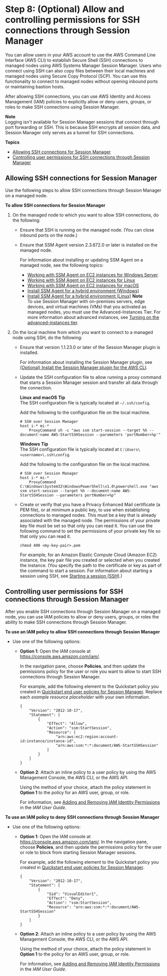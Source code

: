 # Step 8: \(Optional\) Allow and controlling permissions for SSH connections through Session Manager<a name="session-manager-getting-started-enable-ssh-connections"></a>

You can allow users in your AWS account to use the AWS Command Line Interface \(AWS CLI\) to establish Secure Shell \(SSH\) connections to managed nodes using AWS Systems Manager Session Manager\. Users who connect using SSH can also copy files between their local machines and managed nodes using Secure Copy Protocol \(SCP\)\. You can use this functionality to connect to managed nodes without opening inbound ports or maintaining bastion hosts\.

After allowing SSH connections, you can use AWS Identity and Access Management \(IAM\) policies to explicitly allow or deny users, groups, or roles to make SSH connections using Session Manager\.

**Note**  
Logging isn't available for Session Manager sessions that connect through port forwarding or SSH\. This is because SSH encrypts all session data, and Session Manager only serves as a tunnel for SSH connections\.

**Topics**
+ [Allowing SSH connections for Session Manager](#ssh-connections-enable)
+ [Controlling user permissions for SSH connections through Session Manager](#ssh-connections-permissions)

## Allowing SSH connections for Session Manager<a name="ssh-connections-enable"></a>

Use the following steps to allow SSH connections through Session Manager on a managed node\. 

**To allow SSH connections for Session Manager**

1. On the managed node to which you want to allow SSH connections, do the following:
   + Ensure that SSH is running on the managed node\. \(You can close inbound ports on the node\.\)
   + Ensure that SSM Agent version 2\.3\.672\.0 or later is installed on the managed node\.

     For information about installing or updating SSM Agent on a managed node, see the following topics:
     + [Working with SSM Agent on EC2 instances for Windows Server](sysman-install-ssm-win.md)\.
     +  [Working with SSM Agent on EC2 instances for Linux](sysman-install-ssm-agent.md) 
     + [Working with SSM Agent on EC2 instances for macOS](install-ssm-agent-macos.md) 
     +  [Install SSM Agent for a hybrid environment \(Windows\)](sysman-install-managed-win.md) 
     + [Install SSM Agent for a hybrid environment \(Linux\)](sysman-install-managed-linux.md)
**Note**  
To use Session Manager with on\-premises servers, edge devices, and virtual machines \(VMs\) that you activated as managed nodes, you must use the Advanced\-Instances Tier\. For more information about advanced instances, see [Turning on the advanced\-instances tier](systems-manager-managedinstances-advanced.md)\.

1. On the local machine from which you want to connect to a managed node using SSH, do the following:
   + Ensure that version 1\.1\.23\.0 or later of the Session Manager plugin is installed\.

     For information about installing the Session Manager plugin, see [\(Optional\) Install the Session Manager plugin for the AWS CLI](session-manager-working-with-install-plugin.md)\.
   + Update the SSH configuration file to allow running a proxy command that starts a Session Manager session and transfer all data through the connection\.

     **Linux and macOS**
**Tip**  
The SSH configuration file is typically located at `~/.ssh/config`\.

     Add the following to the configuration file on the local machine\.

     ```
     # SSH over Session Manager
     host i-* mi-*
         ProxyCommand sh -c "aws ssm start-session --target %h --document-name AWS-StartSSHSession --parameters 'portNumber=%p'"
     ```

      **Windows** 
**Tip**  
The SSH configuration file is typically located at `C:\Users\<username>\.ssh\config`\.

     Add the following to the configuration file on the local machine\.

     ```
     # SSH over Session Manager
     host i-* mi-*
         ProxyCommand C:\Windows\System32\WindowsPowerShell\v1.0\powershell.exe "aws ssm start-session --target %h --document-name AWS-StartSSHSession --parameters portNumber=%p"
     ```
   + Create or verify that you have a Privacy Enhanced Mail certificate \(a PEM file\), or at minimum a public key, to use when establishing connections to managed nodes\. This must be a key that is already associated with the managed node\. The permissions of your private key file must be set so that only you can read it\. You can use the following command to set the permissions of your private key file so that only you can read it\.

     ```
     chmod 400 <my-key-pair>.pem
     ```

     For example, for an Amazon Elastic Compute Cloud \(Amazon EC2\) instance, the key pair file you created or selected when you created the instance\. \(You specify the path to the certificate or key as part of the command to start a session\. For information about starting a session using SSH, see [Starting a session \(SSH\)](session-manager-working-with-sessions-start.md#sessions-start-ssh)\.\)

## Controlling user permissions for SSH connections through Session Manager<a name="ssh-connections-permissions"></a>

After you enable SSH connections through Session Manager on a managed node, you can use IAM policies to allow or deny users, groups, or roles the ability to make SSH connections through Session Manager\. 

**To use an IAM policy to allow SSH connections through Session Manager**
+ Use one of the following options:
  + **Option 1**: Open the IAM console at [https://console\.aws\.amazon\.com/iam/](https://console.aws.amazon.com/iam/)\. 

    In the navigation pane, choose **Policies**, and then update the permissions policy for the user or role you want to allow to start SSH connections through Session Manager\. 

    For example, add the following element to the Quickstart policy you created in [Quickstart end user policies for Session Manager](getting-started-restrict-access-quickstart.md#restrict-access-quickstart-end-user)\. Replace each *example resource placeholder* with your own information\. 

    ```
    {
        "Version": "2012-10-17",
        "Statement": [
            {
                "Effect": "Allow",
                "Action": "ssm:StartSession",
                "Resource": [
                    "arn:aws:ec2:region:account-id:instance/instance-id",
                    "arn:aws:ssm:*:*:document/AWS-StartSSHSession"
                ]
            }
        ]
    }
    ```
  + **Option 2**: Attach an inline policy to a user policy by using the AWS Management Console, the AWS CLI, or the AWS API\.

    Using the method of your choice, attach the policy statement in **Option 1** to the policy for an AWS user, group, or role\.

    For information, see [Adding and Removing IAM Identity Permissions](https://docs.aws.amazon.com/IAM/latest/UserGuide/access_policies_manage-attach-detach.html) in the *IAM User Guide*\.

**To use an IAM policy to deny SSH connections through Session Manager**
+ Use one of the following options:
  + **Option 1**: Open the IAM console at [https://console\.aws\.amazon\.com/iam/](https://console.aws.amazon.com/iam/)\. In the navigation pane, choose **Policies**, and then update the permissions policy for the user or role to block from starting Session Manager sessions\. 

    For example, add the following element to the Quickstart policy you created in [Quickstart end user policies for Session Manager](getting-started-restrict-access-quickstart.md#restrict-access-quickstart-end-user)\.

    ```
    {
        "Version": "2012-10-17",
        "Statement": [
            {
                "Sid": "VisualEditor1",
                "Effect": "Deny",
                "Action": "ssm:StartSession",
                "Resource": "arn:aws:ssm:*:*:document/AWS-StartSSHSession"
            }
        ]
    }
    ```
  + **Option 2**: Attach an inline policy to a user policy by using the AWS Management Console, the AWS CLI, or the AWS API\.

    Using the method of your choice, attach the policy statement in **Option 1** to the policy for an AWS user, group, or role\.

    For information, see [Adding and Removing IAM Identity Permissions](https://docs.aws.amazon.com/IAM/latest/UserGuide/access_policies_manage-attach-detach.html) in the *IAM User Guide*\.